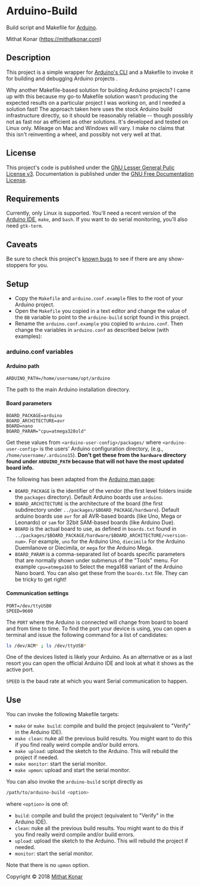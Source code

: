 Arduino-Build
============
Build script and Makefile for [Arduino](https://www.arduino.cc).

Mithat Konar (<https://mithatkonar.com>)

Description
-----------
This project is a simple wrapper for [Arduino's CLI](https://github.com/arduino/Arduino/blob/master/build/shared/manpage.adoc) and a Makefile to invoke it for building and debugging Arduino projects .

Why another Makefile-based solution for building Arduino projects? I came up with this because my go-to Makefile solution wasn't producing the expected results on a particular project I was working on, and I needed a solution fast! The approach taken here uses the stock Arduino build infrastructure directly, so it should be reasonably reliable -- though possibly not as fast nor as efficient as other solutions. It's developed and tested on Linux only. Mileage on Mac and Windows will vary. I make no claims that this isn't reinventing a wheel, and possibly not very well at that.

License
-------
This project's code is published under the [GNU Lesser General Pulic License v3](https://www.gnu.org/licenses/lgpl-3.0.en.html). Documentation is published under the [GNU Free Documentation License](https://www.gnu.org/licenses/fdl.html).

Requirements
------------
Currently, only Linux is supported. You'll need a recent version of the [Arduino IDE](https://www.arduino.cc/en/Main/Software), `make`, and `bash`. If you want to do serial monitoring, you'll also need `gtk-term`.

Caveats
-------
Be sure to check this project's [known bugs](https://github.com/mithat/arduino-build/issues) to see if there are any show-stoppers for you.

Setup
-----
* Copy the `Makefile` and `arduino.conf.example` files to the root of your Arduino project.
* Open the `Makefile` you copied in a text editor and change the value of the `BB` variable to point to the `arduino-build` script found in this project.
* Rename the `arduino.conf.example` you copied to `arduino.conf`. Then change the variables in `arduino.conf` as described below (with examples):

### arduino.conf variables
#### Arduino path

    ARDUINO_PATH=/home/username/opt/arduino

The path to the main Arduino installation directory.

#### Board parameters

    BOARD_PACKAGE=arduino
    BOARD_ARCHITECTURE=avr
    BOARD=nano
    BOARD_PARAM="cpu=atmega328old"

Get these values  from `<arduino-user-config>/packages/` where `<arduino-user-config>` is the users' Arduino configuration directory,
(e.g., `/home/username/.arduino15`). **Don't get these from the `hardware` directory found under `ARDUINO_PATH` because that will not have the most updated board info.**

The following has been adapted from the [Arduino man page](https://github.com/arduino/Arduino/blob/master/build/shared/manpage.adoc):

* `BOARD_PACKAGE` is the identifier of the vendor (the first level folders inside the `packages` directory). Default Arduino boards use `arduino`.
* `BOARD_ARCHITECTURE` is the architecture of the board (the first subdirectory under `../packages/$BOARD_PACKAGE/hardware`). Default arduino boards use `avr` for all AVR-based boards (like Uno, Mega or Leonardo) or `sam` for 32bit SAM-based boards (like Arduino Due).
* `BOARD` is the actual board to use, as defined in `boards.txt` found in `../packages/$BOARD_PACKAGE/hardware/$BOARD_ARCHITECTURE/<version-num>`. For example, `uno` for the Arduino Uno, `diecimila` for the Arduino Duemilanove or Diecimila, or `mega` for the Arduino Mega.
* `BOARD_PARAM` is a comma-separated list of boards specific parameters that are normally shown under submenus of the "Tools" menu. For example `cpu=atmega168` to Select the mega168 variant of the Arduino Nano board. You can also get these from the `boards.txt` file. They can be tricky to get right!

#### Communication settings
    PORT=/dev/ttyUSB0
    SPEED=9600

The `PORT` where the Arduino is connected will change from board to board and from time to time. To find the port your device is using, you can open a terminal and issue the following command for a list of candidates:

```bash
ls /dev/ACM* ; ls /dev/ttyUSB*
```

One of the devices listed is likely your Arduino. As an alternative or as a last resort you can open the official Arduino IDE and look at what it shows as the active port.

`SPEED` is the baud rate at which you want Serial communication to happen.

Use
-----
You can invoke the following Makefile targets:

* `make` or `make build`: compile and build the project (equivalent to "Verify" in the Arduino IDE).
* `make clean`: nuke all the previous build results. You might want to do this if you find really weird compile and/or build errors.
* `make upload`: upload the sketch to the Arduino. This will rebuild the project if needed.
* `make monitor`: start the serial monitor.
* `make upmon`: upload and start the serial monitor.

You can also invoke the `arduino-build` script directly as

```bash
/path/to/arduino-build <option>
```

where `<option>` is one of:

* `build`: compile and build the project (equivalent to "Verify" in the Arduino IDE).
* `clean`: nuke all the previous build results. You might want to do this if you find really weird compile and/or build errors.
* `upload`: upload the sketch to the Arduino. This will rebuild the project if needed.
* `monitor`: start the serial monitor.

Note that there is no `upmon` option.

Copyright © 2018 [Mithat Konar](https://mithatkonar.com)
